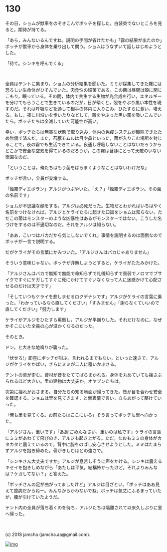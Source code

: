 # 130

その日，ショムが獣車をのぞきこんでボッチを探した。白装束でないところを見ると，期待が持てる。  

「あら，みんないるんですね。説明の手間が省けたかも」「霧の結果が出たのか」ボッチが獣車から身体を乗り出して問う。ショムはうなずいて話しはじめようとした。  

「待て。シンキを呼んでくる」  

<br>  

全員はテントに集まり，ショムの分析結果を聞いた。ミミが採集してきた霧には恐ろしい生命体がひそんでいた。肉食性の細菌である。この菌は昼間は殻に閉じこもり，眠っている。その間，体内で共生する生物が光合成を行い，エネルギーを分けてもらうことで生きているのだが，日が傾くと，殻をやぶり黒い本性を現すのだ。それは呼吸などを通して相手の体内に入りこみ，ひたすらに食い，増える。もし，夜に川沿いを歩いたりなどして，殻をやぶった黒い霧を吸いこんでいたら，ボッチたちは全滅していた可能性が高い。  

幸い，ボッチたちは無害な状態で取り込み，体内の免疫システムが駆除できたため無傷で済んだ。また，苔豚モムルは目や鼻といった，菌が入りこむ場所を封じることで，夜の霧でも生活できている。夜通し呼吸しないことはないだろうからどこかで安全な空気を得ているのだろうが，この霧は苔豚にとって天敵のいない楽園なのだ。  

「ということは，俺たちはもう菌をばらまくようなことはないわけだな」  

ボッチが言い，全員が安堵する。  

「蝕霧ディエボラン」アルジがつぶやいた。「え？」「蝕霧ディエボラン。その菌の名前です」  

ショムが不思議な顔をする。アルジは必死だった。生物だとわかればいちはやく名前をつけなければ。アルジとケライたちに起きた口論をショムは知らない。ただこの菌はモンスターのような凶暴性はあるがモンスターではない。こうした名づけをするのは不適切なのだ。それをアルジは知らない。  

「ああ，こいつはバカだから気にしないでくれ」事情を説明するのは面倒なのでボッチが一言で説明する。  

だがケライがその言葉にかみついた。「アルジさんはバカじゃありません」  

そういう意味じゃない。ボッチが弁解しようとすると，ケライがたたみかけた。  

「アルジさんはバカで無知で無能で命知らずで礼儀知らずで貧弱でノロマでブサイクですぐにケガしてすぐに死にかけてすぐいなくなって人に迷惑かけて心配させるのだけは天才です」  

「そしていつもケライを悲しませるロクデナシです」アルジがケライの言葉に乗った。「わかっているなら直してください」「すみません」「謝らなくていいので直してください」「努力します」  

ケライがアルジをひたすら罵倒し，アルジが平謝りした。それだけなのに，なぜかそこにいた全員の心が温かくなるのだった。  

そのとき。  

ドン，と大きな地鳴りが襲った。  

「伏せろ!」即座にボッチが叫ぶ。言われるまでもない，といった速さで，アルジがケライをかばい，さらにミミが二人に覆いかぶさる。  

テントの梁が歪む。資材が音をたててばらまかれる。身体を丸めていても揺さぶられるほど大きい。里の建物は大丈夫か。オヤブンたちは。  

次第に揺れがおさまる。自分たちの知る地面が帰ってきた。皆が目を合わせ安全を確認する。ショムは里を見てきます，と無表情で言い，立ちあがって駆けていった。  

「俺も里を見てくる。お前たちはここにいろ」そう言ってボッチも里へ向かった。  

「アルジさん，重いです」「ああ!ごめんなさい，重いのは私です」ケライの言葉にミミがあわてて飛びのき，アルジも起き上がる。ただ，なおもミミの身体がカタカタと震えているので，背中に腕をのばし安心させようとした。ミミはたまらずアルジを抱き締めた。骨がきしむほどの強さで。  

「シンキさん大丈夫ですか」アルジが息苦しそうに声をかける。シンキは震えるキセイを抱きしめながら「あたしは平気。結構怖かったけど。それよりみんなは？ケガしてない？」と答えた。  

「ボッチさんの足が曲がってましたけど」アルジは目ざとい。「ボッチはああ見えて臆病だからねー。みんなからかわないでね」ボッチは気丈にふるまっていたが，腰が引けていたようだ。  

テント内の全員が落ち着くのを待ち，アルジたちは隔離されて以来久しぶりに里へ帰った。  

<br>  
<br>  
(c) 2018 jamcha (jamcha.aa@gmail.com).  

[![img](http://i.creativecommons.org/l/by-nc-sa/4.0/88x31.png)](http://creativecommons.org/licenses/by-nc-sa/4.0/deed)